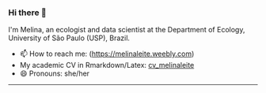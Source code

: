 ### Hi there 👋

I'm Melina, an ecologist and data scientist at the Department of Ecology, University of São Paulo (USP), Brazil.

- 📫 How to reach me: (https://melinaleite.weebly.com)
- My academic CV in Rmarkdown/Latex: [cv_melinaleite](https://github.com/melina-leite/cv_melinaleite) 
- 😄 Pronouns: she/her


---

<!--![github stats](https://github-readme-stats.vercel.app/api?username=melina-leite&show_icons=true&theme=tokyonight&count_private=true)
![Top Langs](https://github-readme-stats.vercel.app/api/top-langs/?username=melina-leite&langs_count=6&hide=javascript,go,html,css,tex,%20Emacs%20%Lisp,Groff,Perl,Lua&theme=tokyonight&count_private=true) -->

<!-- ![Top Langs](https://github-readme-stats.vercel.app/api/top-langs/?username=giswqs&hide_langs_below=10) -->
